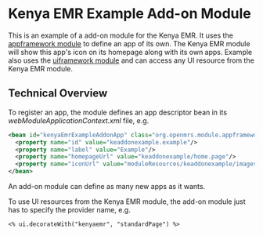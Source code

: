 Kenya EMR Example Add-on Module
===============================

This is an example of a add-on module for the Kenya EMR. It uses the [appframework module](https://wiki.openmrs.org/display/docs/App+Framework+Module) to define an app of its own.
The Kenya EMR module will show this app's icon on its homepage along with its own apps. Example also uses the
[uiframework module](https://wiki.openmrs.org/display/docs/UI+Framework) and can access any UI resource from the Kenya EMR module.

Technical Overview
------------------

To register an app, the module defines an app descriptor bean in its *webModuleApplicationContext.xml* file, e.g.

```xml
<bean id="kenyaEmrExampleAddonApp" class="org.openmrs.module.appframework.SimpleAppDescriptor">
  <property name="id" value="keaddonexample.example"/>
  <property name="label" value="Example"/>
  <property name="homepageUrl" value="keaddonexample/home.page"/>
  <property name="iconUrl" value="moduleResources/keaddonexample/images/apps/example.png"/>
</bean>
```

An add-on module can define as many new apps as it wants.

To use UI resources from the Kenya EMR module, the add-on module just has to specify the provider name, e.g.

```gsp
<% ui.decorateWith("kenyaemr", "standardPage") %>
```
